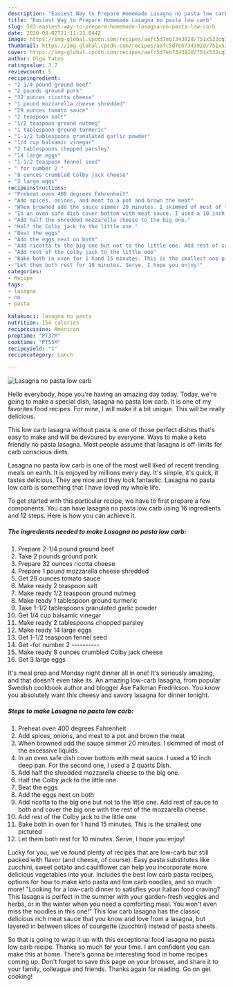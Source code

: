 ```yaml
---
description: "Easiest Way to Prepare Homemade Lasagna no pasta low carb"
title: "Easiest Way to Prepare Homemade Lasagna no pasta low carb"
slug: 583-easiest-way-to-prepare-homemade-lasagna-no-pasta-low-carb
date: 2020-08-02T21:11:23.044Z
image: https://img-global.cpcdn.com/recipes/aefc5d7eb734392d/751x532cq70/lasagna-no-pasta-low-carb-recipe-main-photo.jpg
thumbnail: https://img-global.cpcdn.com/recipes/aefc5d7eb734392d/751x532cq70/lasagna-no-pasta-low-carb-recipe-main-photo.jpg
cover: https://img-global.cpcdn.com/recipes/aefc5d7eb734392d/751x532cq70/lasagna-no-pasta-low-carb-recipe-main-photo.jpg
author: Olga Yates
ratingvalue: 3.7
reviewcount: 5
recipeingredient:
- "2-1/4 pound ground beef"
- "2 pounds ground pork"
- "32 ounces ricotta cheese"
- "1 pound mozzarella cheese shredded"
- "29 ounces tomato sauce"
- "2 teaspoon salt"
- "1/2 teaspoon ground nutmeg"
- "1 tablespoon ground turmeric"
- "1-1/2 tablespoons granulated garlic powder"
- "1/4 cup balsamic vinegar"
- "2 tablespoons chopped parsley"
- "14 large eggs"
- "1-1/2 teaspoon fennel seed"
- " for number 2 "
- "8 ounces crumbled Colby jack cheese"
- "3 large eggs"
recipeinstructions:
- "Preheat oven 400 degrees Fahrenheit"
- "Add spices, onions, and meat to a pot and brown the meat"
- "When browned add the sauce simmer 20 minutes. I skimmed of most of the excessive liquids."
- "In an oven safe dish cover bottom with meat sauce. I used a 10 inch deep pan. For the second one, I used a 2 quarts Dish."
- "Add half the shredded mozzarella cheese to the big one."
- "Half the Colby jack to the little one."
- "Beat the eggs"
- "Add the eggs next on both"
- "Add ricotta to the big one but not to the little one. Add rest of sauce to both and cover the big one with the rest of the mozzarella cheese."
- "Add rest of the Colby jack to the little one"
- "Bake both in oven for 1 hand 15 minutes. This is the smallest one pictured"
- "Let them both rest for 10 minutes. Serve, I hope you enjoy!"
categories:
- Recipe
tags:
- lasagna
- no
- pasta

katakunci: lasagna no pasta 
nutrition: 154 calories
recipecuisine: American
preptime: "PT37M"
cooktime: "PT55M"
recipeyield: "1"
recipecategory: Lunch

---
```



![Lasagna no pasta low carb](https://img-global.cpcdn.com/recipes/aefc5d7eb734392d/751x532cq70/lasagna-no-pasta-low-carb-recipe-main-photo.jpg)

Hello everybody, hope you're having an amazing day today. Today, we're going to make a special dish, lasagna no pasta low carb. It is one of my favorites food recipes. For mine, I will make it a bit unique. This will be really delicious.

This low carb lasagna without pasta is one of those perfect dishes that&#39;s easy to make and will be devoured by everyone. Ways to make a keto friendly no pasta lasagna. Most people assume that lasagna is off-limits for carb conscious diets.

Lasagna no pasta low carb is one of the most well liked of recent trending meals on earth. It is enjoyed by millions every day. It's simple, it's quick, it tastes delicious. They are nice and they look fantastic. Lasagna no pasta low carb is something that I have loved my whole life.


To get started with this particular recipe, we have to first prepare a few components. You can have lasagna no pasta low carb using 16 ingredients and 12 steps. Here is how you can achieve it.

<!--inarticleads1-->

##### The ingredients needed to make Lasagna no pasta low carb:

1. Prepare 2-1/4 pound ground beef
1. Take 2 pounds ground pork
1. Prepare 32 ounces ricotta cheese
1. Prepare 1 pound mozzarella cheese shredded
1. Get 29 ounces tomato sauce
1. Make ready 2 teaspoon salt
1. Make ready 1/2 teaspoon ground nutmeg
1. Make ready 1 tablespoon ground turmeric
1. Take 1-1/2 tablespoons granulated garlic powder
1. Get 1/4 cup balsamic vinegar
1. Make ready 2 tablespoons chopped parsley
1. Make ready 14 large eggs
1. Get 1-1/2 teaspoon fennel seed
1. Get  -for number 2 ----------
1. Make ready 8 ounces crumbled Colby jack cheese
1. Get 3 large eggs


It&#39;s meal prep and Monday night dinner all in one! It&#39;s seriously amazing, and that doesn&#39;t even take its. An amazing low-carb lasagna, from popular Swedish cookbook author and blogger Åse Falkman Fredrikson. You know you absolutely want this cheesy and savory lasagna for dinner tonight. 

<!--inarticleads2-->

##### Steps to make Lasagna no pasta low carb:

1. Preheat oven 400 degrees Fahrenheit
1. Add spices, onions, and meat to a pot and brown the meat
1. When browned add the sauce simmer 20 minutes. I skimmed of most of the excessive liquids.
1. In an oven safe dish cover bottom with meat sauce. I used a 10 inch deep pan. For the second one, I used a 2 quarts Dish.
1. Add half the shredded mozzarella cheese to the big one.
1. Half the Colby jack to the little one.
1. Beat the eggs
1. Add the eggs next on both
1. Add ricotta to the big one but not to the little one. Add rest of sauce to both and cover the big one with the rest of the mozzarella cheese.
1. Add rest of the Colby jack to the little one
1. Bake both in oven for 1 hand 15 minutes. This is the smallest one pictured
1. Let them both rest for 10 minutes. Serve, I hope you enjoy!


Lucky for you, we&#39;ve found plenty of recipes that are low-carb but still packed with flavor (and cheese, of course). Easy pasta substitutes like zucchini, sweet potato and cauliflower can help you incorporate more delicious vegetables into your. Includes the best low carb pasta recipes, options for how to make keto pasta and low carb noodles, and so much more! &#34;Looking for a low-carb dinner to satisfies your Italian food craving? This lasagna is perfect in the summer with your garden-fresh veggies and herbs, or in the winter when you need a comforting meal. You won&#39;t even miss the noodles in this one!&#34; This low carb lasagna has the classic delicious rich meat sauce that you know and love from a lasagna, but layered in between slices of courgette (zucchini) instead of pasta sheets. 

So that is going to wrap it up with this exceptional food lasagna no pasta low carb recipe. Thanks so much for your time. I am confident you can make this at home. There's gonna be interesting food in home recipes coming up. Don't forget to save this page on your browser, and share it to your family, colleague and friends. Thanks again for reading. Go on get cooking!
